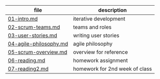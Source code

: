 file | description
-----|------------
[01-intro.md](./01-intro.md) | iterative development
[02-scrum-teams.md](./02-scrum-teams.md) | teams and roles
[03-user-stories.md](./03-user-stories.md) | writing user stories
[04-agile-philosophy.md](./04-agile-philosophy.md) | agile philosophy
[05-scrum-overview.md](./05-scrum-overview.md) | overview for reference
[06-reading.md](./06-reading.md) | homework assignment
[07-reading2.md](./07-reading2.md) | homework for 2nd week of class
